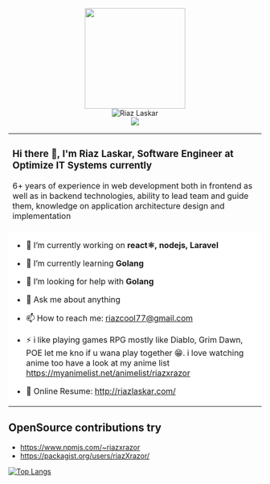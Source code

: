 <p align="center">
    <img width=200 src=https://github.com/riazXrazor/riazXrazor/blob/master/fd373f86-fbf3-4a3c-9160-d0531e9b0eac.gif/><br/>
    <img src=https://komarev.com/ghpvc/?username=riazXrazor alt="Riaz Laskar"/> <br/>
    <img src=https://github-readme-stats.vercel.app/api?username=riazXrazor&show_icons=true]&hide=["contribs","prs"] /><br/>
</p>

<table border="0" width="100%">
  <tr>
    <td>
    
### Hi there 👋, I'm Riaz Laskar, Software Engineer at Optimize IT Systems currently

6+ years of experience in web development both in
frontend as well as in backend 
technologies, ability to lead team and guide them,
knowledge on application architecture design and implementation
    </td>
  </tr>
  <tr>
     <td colspan=2 bgcolor="#fff">
     
- 🔭 I’m currently working on **react⚛️, nodejs, Laravel** 
- 🌱 I’m currently learning **Golang** 
- 🤔 I’m looking for help with **Golang**
- 💬 Ask me about anything
- 📫 How to reach me: riazcool77@gmail.com
- ⚡ i like playing games RPG mostly like Diablo, Grim Dawn, POE let me kno if u wana play together 😁. 
     i love watching anime too have a look at my anime list 
     https://myanimelist.net/animelist/riazxrazor
 - :page_facing_up: Online Resume: http://riazlaskar.com/


     
     </td>
  </tr>
</table>


## OpenSource contributions try 
 - https://www.npmjs.com/~riazxrazor
 - https://packagist.org/users/riazXrazor/ 

[![Top Langs](https://github-readme-stats.vercel.app/api/top-langs/?username=riazXrazor&hide=html,css)](https://github.com/riazXrazor/riazXrazor)





